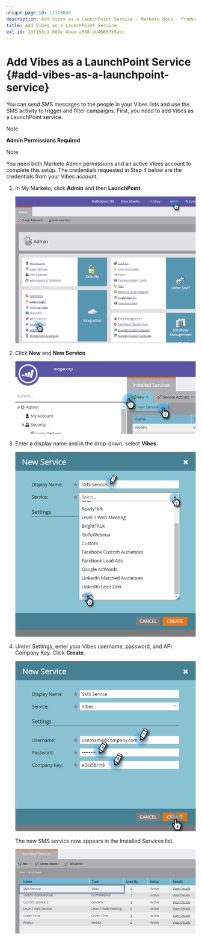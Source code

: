 ```yaml
---
unique-page-id: 11378845
description: Add Vibes as a LaunchPoint Service - Marketo Docs - Product Documentation
title: Add Vibes as a LaunchPoint Service
exl-id: 13f153c1-609e-4bee-a588-eb4665755acc
---
```

# Add Vibes as a LaunchPoint Service {#add-vibes-as-a-launchpoint-service}

You can send SMS messages to the people in your Vibes lists and use the SMS activity to trigger and filter campaigns. First, you need to add Vibes as a LaunchPoint service.

>[!NOTE]
>
>**Admin Permissions Required**

>[!NOTE]
>
>You need both Marketo Admin permissions and an active Vibes account to complete this setup. The credentials requested in Step 4 below are the credentials from your Vibes account.

1. In My Marketo, click **Admin** and then **LaunchPoint**.

   ![](assets/image2016-7-27-9-3a31-3a17.png)

1. Click **New** and **New Service**.

   ![](assets/image2016-7-27-9-3a34-3a25.png)

1. Enter a display name and in the drop-down, select **Vibes**.

   ![](assets/new-service-vibes.png)

1. Under Settings, enter your Vibes username, password, and API Company Key. Click **Create**.

   ![](assets/new-service-vibes-settings-2.png)

   The new SMS service now appears in the Installed Services list.

   ![](assets/image2016-7-27-9-3a45-3a1.png)
